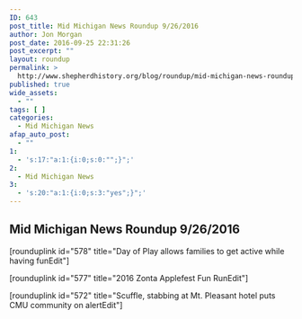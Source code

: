 ```yaml
---
ID: 643
post_title: Mid Michigan News Roundup 9/26/2016
author: Jon Morgan
post_date: 2016-09-25 22:31:26
post_excerpt: ""
layout: roundup
permalink: >
  http://www.shepherdhistory.org/blog/roundup/mid-michigan-news-roundup-9262016/
published: true
wide_assets:
  - ""
tags: [ ]
categories:
  - Mid Michigan News
afap_auto_post:
  - ""
1:
  - 's:17:"a:1:{i:0;s:0:"";}";'
2:
  - Mid Michigan News
3:
  - 's:20:"a:1:{i:0;s:3:"yes";}";'
---
```

## Mid Michigan News Roundup 9/26/2016
[rounduplink id="578" title="Day of Play allows families to get active while having funEdit"]

[rounduplink id="577" title="2016 Zonta Applefest Fun RunEdit"]

[rounduplink id="572" title="Scuffle, stabbing at Mt. Pleasant hotel puts CMU community on alertEdit"]